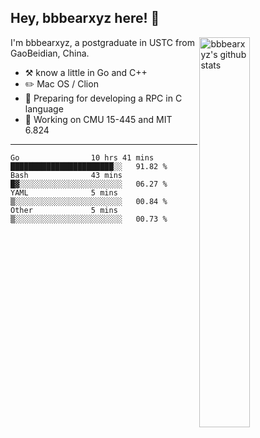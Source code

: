 ## Hey, bbbearxyz here! :wave:

<img align="right" alt="bbbearxyz's github stats" width="40%" src="https://github-readme-stats.vercel.app/api?username=bbbearxyz&show_icons=true">

I'm bbbearxyz, a postgraduate in USTC from GaoBeidian, China.

-   :hammer_and_pick:    know a little in Go and C++
-   :pencil2: Mac OS / Clion
-   :seedling: Preparing for developing a RPC in C language 
-   :thinking: Working on CMU 15-445 and MIT 6.824
---
<!--START_SECTION:waka-->

```text
Go                10 hrs 41 mins  ███████████████████████░░   91.82 %
Bash              43 mins         █▓░░░░░░░░░░░░░░░░░░░░░░░   06.27 %
YAML              5 mins          ▒░░░░░░░░░░░░░░░░░░░░░░░░   00.84 %
Other             5 mins          ▒░░░░░░░░░░░░░░░░░░░░░░░░   00.73 %
```

<!--END_SECTION:waka-->

